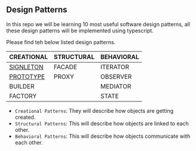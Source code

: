 ## Design Patterns

In this repo we will be learning 10 most useful software design patterns, all these design patterns will be implemented using typescript.

Please find teh below listed design patterns.

| CREATIONAL                                     | STRUCTURAL | BEHAVIORAL |
| ---------------------------------------------- | ---------- | ---------- |
| [SIGNLETON](MDFiles/SingleTonPattern.md)       | FACADE     | ITERATOR   |
| [PROTOTYPE](MDFiles/PrototypeDesignPattern.md) | PROXY      | OBSERVER   |
| BUILDER                                        |            | MEDIATOR   |
| FACTORY                                        |            | STATE      |

- `Creational Patterns`: They will describe how objects are getting created.
- `Structural Patterns`: This will describe how objects are linked to each other.
- `Behavioral Patterns`: This will describe how objects communicate with each other.
